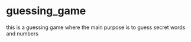 # guessing_game
this is a guessing game where the main purpose is to guess secret words and numbers
